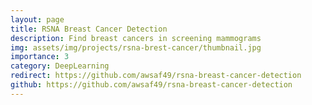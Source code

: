 ```yaml
---
layout: page
title: RSNA Breast Cancer Detection
description: Find breast cancers in screening mammograms
img: assets/img/projects/rsna-brest-cancer/thumbnail.jpg
importance: 3
category: DeepLearning
redirect: https://github.com/awsaf49/rsna-breast-cancer-detection
github: https://github.com/awsaf49/rsna-breast-cancer-detection
---
```

